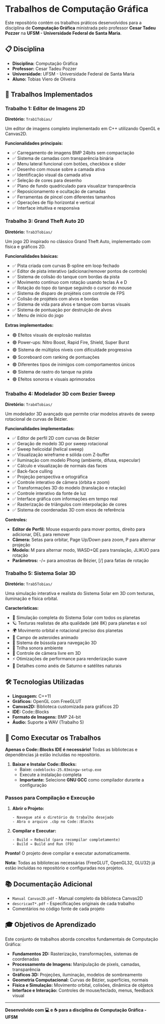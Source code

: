 # Trabalhos de Computação Gráfica

Este repositório contém os trabalhos práticos desenvolvidos para a disciplina de **Computação Gráfica** ministrada pelo professor **Cesar Tadeu Pozzer** na **UFSM - Universidade Federal de Santa Maria**.

## 📋 Disciplina

- **Disciplina:** Computação Gráfica
- **Professor:** Cesar Tadeu Pozzer
- **Universidade:** UFSM - Universidade Federal de Santa Maria
- **Aluno:** Tobias Viero de Oliveira

## 🎯 Trabalhos Implementados

### Trabalho 1: Editor de Imagens 2D
**Diretório:** `Trab1Tobias/`

Um editor de imagens completo implementado em C++ utilizando OpenGL e Canvas2D.

**Funcionalidades principais:**
- ✅ Carregamento de imagens BMP 24bits sem compactação
- ✅ Sistema de camadas com transparência binária
- ✅ Menu lateral funcional com botões, checkbox e slider
- ✅ Desenho com mouse sobre a camada ativa
- ✅ Identificação visual da camada ativa
- ✅ Seleção de cores para desenho
- ✅ Plano de fundo quadriculado para visualizar transparência
- ✅ Reposicionamento e ocultação de camadas
- ✅ Ferramentas de pincel com diferentes tamanhos
- ✅ Operações de flip horizontal e vertical
- ✅ Interface intuitiva e responsiva

### Trabalho 3: Grand Theft Auto 2D
**Diretório:** `Trab3Tobias/`

Um jogo 2D inspirado no clássico Grand Theft Auto, implementado com física e gráficos 2D.

**Funcionalidades básicas:**
- ✅ Pista criada com curvas B-spline em loop fechado
- ✅ Editor de pista interativo (adicionar/remover pontos de controle)
- ✅ Sistema de colisão do tanque com bordas da pista
- ✅ Movimento contínuo com rotação usando teclas A e D
- ✅ Rotação do topo do tanque seguindo o cursor do mouse
- ✅ Sistema de disparo de projéteis com controle de FPS
- ✅ Colisão de projéteis com alvos e bordas
- ✅ Sistema de vida para alvos e tanque com barras visuais
- ✅ Sistema de pontuação por destruição de alvos
- ✅ Menu de início do jogo

**Extras implementados:**
- 🟢 Efeitos visuais de explosão realistas
- 🟢 Power-ups: Nitro Boost, Rapid Fire, Shield, Super Burst
- 🟢 Sistema de múltiplos níveis com dificuldade progressiva
- 🟢 Scoreboard com ranking de pontuações
- 🟢 Diferentes tipos de inimigos com comportamentos únicos
- 🟢 Sistema de rastro do tanque na pista
- 🟢 Efeitos sonoros e visuais aprimorados

### Trabalho 4: Modelador 3D com Bezier Sweep
**Diretório:** `Trab4Tobias/`

Um modelador 3D avançado que permite criar modelos através de sweep rotacional de curvas de Bézier.

**Funcionalidades implementadas:**
- ✅ Editor de perfil 2D com curvas de Bézier
- ✅ Geração de modelo 3D por sweep rotacional
- ✅ Sweep helicoidal (helical sweep)
- ✅ Visualização wireframe e sólida com Z-buffer
- ✅ Iluminação com modelo Phong (ambiente, difusa, especular)
- ✅ Cálculo e visualização de normais das faces
- ✅ Back-face culling
- ✅ Projeção perspectiva e ortográfica
- ✅ Controle interativo de câmera (órbita e zoom)
- ✅ Transformações 3D do modelo (translação e rotação)
- ✅ Controle interativo da fonte de luz
- ✅ Interface gráfica com informações em tempo real
- ✅ Rasterização de triângulos com interpolação de cores
- ✅ Sistema de coordenadas 3D com eixos de referência

**Controles:**
- **Editor de Perfil:** Mouse esquerdo para mover pontos, direito para adicionar, DEL para remover
- **Câmera:** Setas para orbitar, Page Up/Down para zoom, P para alternar projeção
- **Modelo:** M para alternar modo, WASD+QE para translação, JLIKUO para rotação
- **Parâmetros:** -/= para amostras de Bézier, [/] para fatias de rotação

### Trabalho 5: Sistema Solar 3D
**Diretório:** `Trab5Tobias/`

Uma simulação interativa e realista do Sistema Solar em 3D com texturas, iluminação e física orbital.

**Características:**
- 🌟 Simulação completa do Sistema Solar com todos os planetas
- 🪐 Texturas realistas de alta qualidade (até 8K) para planetas e sol
- 🌍 Movimento orbital e rotacional preciso dos planetas
- 💫 Campo de asteroides animado
- 🧭 Sistema de bússola para navegação 3D
- 🎵 Trilha sonora ambiente
- 📸 Controle de câmera livre em 3D
- ⚡ Otimizações de performance para renderização suave
- 🌙 Detalhes como anéis de Saturno e satélites naturais

## 🛠️ Tecnologias Utilizadas

- **Linguagem:** C++11
- **Gráficos:** OpenGL com FreeGLUT
- **Canvas2D:** Biblioteca customizada para gráficos 2D
- **IDE:** Code::Blocks
- **Formato de Imagens:** BMP 24-bit
- **Áudio:** Suporte a WAV (Trabalho 5)


## 🚀 Como Executar os Trabalhos

**Apenas o Code::Blocks IDE é necessário!** Todas as bibliotecas e dependências já estão incluídas no repositório.

1. **Baixar e Instalar Code::Blocks:**
   - Baixe: `codeblocks-25.03mingw-setup.exe`
   - Execute a instalação completa
   - **Importante:** Selecione **GNU GCC** como compilador durante a configuração

### Passos para Compilação e Execução

1. **Abrir o Projeto:**
   ```
   - Navegue até o diretório do trabalho desejado
   - Abra o arquivo .cbp no Code::Blocks
   ```

2. **Compilar e Executar:**
   ```
   - Build → Rebuild (para recompilar completamente)
   - Build → Build and Run (F9)
   ```

**Pronto!** O projeto deve compilar e executar automaticamente.

**Nota:** Todas as bibliotecas necessárias (FreeGLUT, OpenGL32, GLU32) já estão incluídas no repositório e configuradas nos projetos.

## 📚 Documentação Adicional

- `Manual Canvas2D.pdf` - Manual completo da biblioteca Canvas2D
- `descricaoT*.pdf` - Especificações originais de cada trabalho
- Comentários no código fonte de cada projeto

## 🎓 Objetivos de Aprendizado

Este conjunto de trabalhos aborda conceitos fundamentais de Computação Gráfica:

- **Fundamentos 2D:** Rasterização, transformações, sistemas de coordenadas
- **Processamento de Imagens:** Manipulação de pixels, camadas, transparência
- **Gráficos 3D:** Projeções, iluminação, modelos de sombreamento
- **Geometria Computacional:** Curvas de Bézier, superfícies, normais
- **Física e Simulação:** Movimento orbital, colisões, dinâmica de objetos
- **Interface e Interação:** Controles de mouse/teclado, menus, feedback visual

---

**Desenvolvido com 💻 e ☕ para a disciplina de Computação Gráfica - UFSM**
